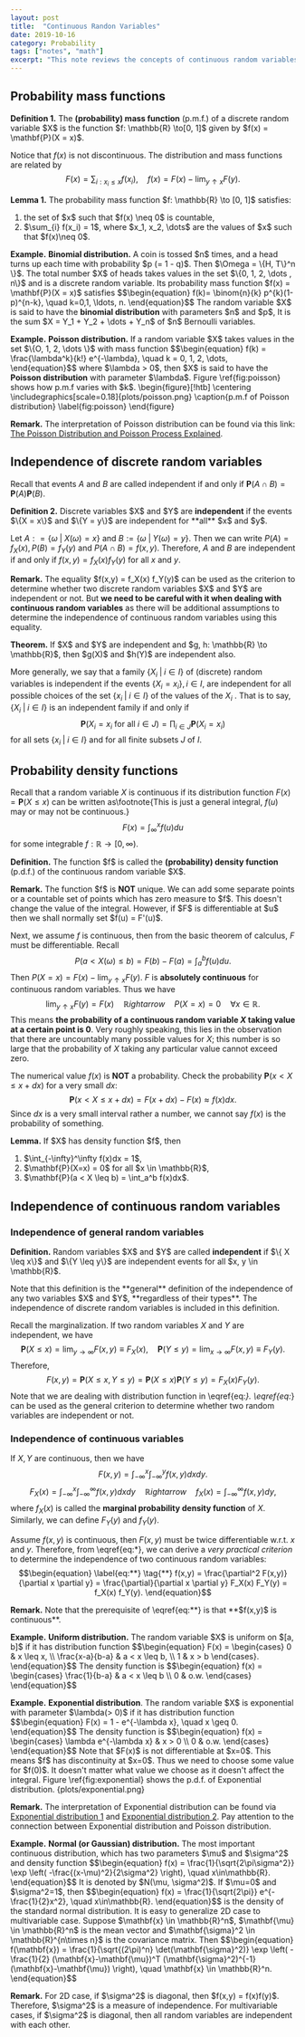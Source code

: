 ```yaml
---
layout: post
title:  "Continuous Randon Variables"
date: 2019-10-16
category: Probability
tags: ["notes", "math"]
excerpt: "This note reviews the concepts of continuous random variables."
---
```


## Probability mass functions
<div class="theorem"><p><b>Definition 1.</b> 
The <b>(probability) mass function</b> (p.m.f.) of a discrete random variable $X$ is the function $f: \mathbb{R} \to[0, 1]$ given by $f(x) = \mathbf{P}(X = x)$. 
</p></div>

Notice that $f(x)$ is not discontinuous. The distribution and mass functions are related by
$$\begin{equation}
    F(x) = \sum_{i: x_i \leq x} f(x_i), \quad f(x) = F(x) - \lim_{y\uparrow x} F(y).
\end{equation}$$

<div class="theorem"><p><b>Lemma 1.</b> 
The probability mass function $f: \mathbb{R} \to [0, 1]$ satisfies: 
<ol>
    <li>the set of $x$ such that $f(x) \neq 0$ is countable,</li>
    <li>$\sum_{i} f(x_i) = 1$, where $x_1, x_2, \dots$ are the values of $x$ such that $f(x)\neq 0$.</li>
</ol>
</p></div>

<div class="example"><p><b>Example.</b> 
<b>Binomial distribution.</b> A coin is tossed $n$ times, and a head turns up each time with probability $p (= 1 - q)$. Then $\Omega = \{H, T\}^n \}$. The total number $X$ of heads takes values in the set $\{0, 1, 2, \dots , n\}$ and is a discrete random variable. Its probability mass function $f(x) = \mathbf{P}(X = x)$ satisfies 
$$\begin{equation}
    f(k)= \binom{n}{k} p^{k}(1-p)^{n-k}, \quad k=0,1, \ldots, n.
\end{equation}$$
The random variable $X$ is said to have the <b>binomial distribution</b> with parameters $n$ and $p$, It is the sum $X = Y_1 + Y_2 + \dots + Y_n$ of $n$ Bernoulli variables.
</p></div>

<div class="example"><p><b>Example.</b> 
<b>Poisson distribution.</b> If a random variable $X$ takes values in the set $\{O, 1, 2, \dots \}$ with mass function
$$\begin{equation}
    f(k) = \frac{\lambda^k}{k!} e^{-\lambda}, \quad k = 0, 1, 2, \dots, 
\end{equation}$$
where $\lambda > 0$, then $X$ is said to have the <b>Poisson distribution</b> with parameter $\lambda$. Figure \ref{fig:poisson} shows how p.m.f varies with $k$.
\begin{figure}[!htb]
    \centering
    \includegraphics[scale=0.18]{plots/poisson.png}
    \caption{p.m.f of Poisson distribution}
    \label{fig:poisson}
\end{figure}
</p></div>

<div class="remark"><p><b>Remark.</b> 
The interpretation of Poisson distribution can be found via this link: <a href="https://towardsdatascience.com/the-poisson-distribution-and-poisson-process-explained-4e2cb17d459">The Poisson Distribution and Poisson Process Explained</a>.
</p></div>


## Independence of discrete random variables
Recall that events $A$ and $B$ are called independent if and only if $\mathbf{P}(A \cap B) = \mathbf{P}(A)\mathbf{P}(B)$. 

<div class="theorem"><p><b>Definition 2.</b> 
Discrete variables $X$ and $Y$ are <b>independent</b> if the events $\{X = x\}$ and $\{Y = y\}$ are independent for **all** $x$ and $y$. 
</p></div>

Let $A: = \{ \omega \;\vert\; X(\omega) = x \}$ and $B:= \{ \omega \;\vert\; Y(\omega) = y \}$. Then we can write $P(A) = f_X(x), P(B) = f_Y(y)$ and $P(A \cap B) = f(x, y)$. Therefore, $A$ and $B$ are independent if and only if $f(x,y) = f_X(x) f_Y(y)$ for all $x$ and $y$.

<div class="remark-block"><p><b>Remark.</b> 
The equality $f(x,y) = f_X(x) f_Y(y)$ can be used as the criterion to determine whether two discrete random variables $X$ and $Y$ are independent or not. But <b>we need to be careful with it when dealing with continuous random variables</b> as there will be additional assumptions to determine the independence of continuous random variables using this equality.
</p></div>

<div class="theorem-block"><p><b>Theorem.</b> 
If $X$ and $Y$ are independent and $g, h: \mathbb{R} \to \mathbb{R}$, then $g(X)$ and $h(Y)$ are independent also. 
</p></div>

More generally, we say that a family $\{ X_i \;\vert\; i \in I\}$ of (discrete) random variables is independent if the events $\{X_i = x_i \}, i \in I$, are independent for all possible choices of the set $\{x_i \;\vert\; i \in I\}$ of the values of the $X_i$ . That is to say, $\{X_i \;\vert\; i \in I \}$ is an independent family if and only if 
$$\begin{equation}
    \mathbf{P}(X_i = x_i \text{ for all }i\in J) = \prod_{i\in J} \mathbf{P}(X_i = x_i)
\end{equation}$$
for all sets $\{x_i \;\vert\; i \in I\}$ and for all finite subsets $J$ of $I$.


## Probability density functions
Recall that a random variable $X$ is continuous if its distribution function $F(x) = \mathbf{P}(X \leq x)$ can be written as\footnote{This is just a general integral, $f(u)$ may or may not be continuous.}
$$\begin{equation}
    F(x) = \int_{\infty}^x f(u)du
\end{equation}$$
for some integrable $f: \mathbb{R} \to [0, \infty)$.

<div class="theorem-block"><p><b>Definition.</b> 
The function $f$ is called the <b>(probability) density function</b> (p.d.f.) of the continuous random variable $X$. 
</p></div>

<div class="remark-block"><p><b>Remark.</b> 
The function $f$ is <b>NOT</b> unique. We can add some separate points or a countable set of points which has zero measure to $f$. This doesn't change the value of the integral. However, if $F$ is differentiable at $u$ then we shall normally set $f(u) = F'(u)$. 
</p></div>

Next, we assume $f$ is continuous, then from the basic theorem of calculus, $F$ must be differentiable. Recall 
$$\begin{equation}
    P(a < X(\omega) \leq b) = F(b) - F(a) = \int_{a}^b f(u)du.
\end{equation}$$
Then $P(X=x) = F(x) - \lim_{y \uparrow x} F(y)$. $F$ is **absolutely continuous** for continuous random variables. Thus we have
$$\begin{equation}
    \lim_{y\uparrow x} F(y) = F(x) \quad \mathbb{R}ightarrow \quad P(X=x) = 0 \quad \forall x\in\mathbb{R}.
\end{equation}$$
This means **the probability of a continuous random variable $X$ taking value at a certain point is 0**. Very roughly speaking, this lies in the observation that there are uncountably many possible values for $X$; this number is so large that the probability of $X$ taking any particular value cannot exceed zero. 

The numerical value $f(x)$ is **NOT** a probability. Check the probability $\mathbf{P}(x < X \leq x + dx)$ for a very small $dx$:
$$\begin{equation}
    \mathbf{P}(x < X \leq x + dx) = F(x + dx) - F(x) \approx f(x) dx. 
\end{equation}$$
Since $dx$ is a very small interval rather a number, we cannot say $f(x)$ is the probability of something.

<div class="theorem-block"><p><b>Lemma.</b> 
If $X$ has density function $f$, then
<ol>
    <li> $\int_{-\infty}^\infty f(x)dx = 1$,</li>
    <li> $\mathbf{P}(X=x) = 0$ for all $x \in \mathbb{R}$,</li>
    <li> $\mathbf{P}(a < X \leq b) = \int_a^b f(x)dx$.</li>
</ol>
</p></div>

## Independence of continuous random variables
### Independence of general random variables
<div class="theorem-block"><p><b>Definition.</b> 
Random variables $X$ and $Y$ are called <b>independent</b> if $\{ X \leq x\}$ and $\{Y \leq y\}$ are independent events for all $x, y \in \mathbb{R}$. 
</p></div>
Note that this definition is the **general** definition of the independence of any two variables $X$ and $Y$, **regardless of their types**. The independence of discrete random variables is included in this definition. 

Recall the marginalization. If two random variables $X$ and $Y$ are independent, we have
$$\begin{equation}
    \mathbf{P}(X\leq x) = \lim_{y\to\infty}F(x, y) \equiv F_X(x), \quad 
    \mathbf{P}(Y \leq y) = \lim_{x\to\infty}F(x, y) \equiv F_Y(y).
\end{equation}$$
Therefore,
$$\begin{equation}
    \label{eq:*}
    \tag{*}
    F(x,y) = \mathbf{P}(X \leq x, Y \leq y) = \mathbf{P}(X\leq x) \mathbf{P}(Y \leq y) = F_X(x) F_Y(y). 
\end{equation}$$
Note that we are dealing with distribution function in \eqref{eq:*}. \eqref{eq:*} can be used as the general criterion to determine whether two random variables are independent or not.

### Independence of continuous variables
If $X, Y$ are continuous, then we have
$$\begin{equation}
    F(x, y) = \int_{-\infty}^x \int_{-\infty}^y f(x,y) dx dy.
\end{equation}$$
$$\begin{equation}
    F_X(x) = \int_{-\infty}^x \int_{-\infty}^\infty f(x, y)dx dy \quad \mathbb{R}ightarrow \quad f_X(x) = \int_{-\infty}^\infty f(x,y)dy,
\end{equation}$$
where $f_X(x)$ is called the **marginal probability density function** of $X$. Similarly, we can define $F_Y(y)$ and $f_Y(y)$.

Assume $f(x,y)$ is continuous, then $F(x,y)$ must be twice differentiable w.r.t. $x$ and $y$. Therefore, from \eqref{eq:*}, we can derive a *very practical criterion* to determine the independence of two continuous random variables:
$$\begin{equation}
    \label{eq:**}
    \tag{**}
    f(x,y) = \frac{\partial^2 F(x,y)}{\partial x \partial y} = \frac{\partial}{\partial x \partial y} F_X(x) F_Y(y) = f_X(x) f_Y(y).
\end{equation}$$

<div class="remark-block"><p><b>Remark.</b> 
Note that the prerequisite of \eqref{eq:**} is that **$f(x,y)$ is continuous**.
</p></div>

<div class="remark-block"><p><b>Example.</b> 
<b>Uniform distribution.</b> The random variable $X$ is uniform on $[a, b]$ if it has distribution function
$$\begin{equation}
    F(x) = \begin{cases} 
        0 & x \leq x, \\ \frac{x-a}{b-a} & a < x \leq b, \\ 1 & x > b
    \end{cases}.
\end{equation}$$
The density function is
$$\begin{equation}
    f(x) = \begin{cases} \frac{1}{b-a} & a < x \leq b \\ 0 & o.w. \end{cases}
\end{equation}$$
</p></div>

<div class="remark-block"><p><b>Example.</b> 
<b>Exponential distribution</b>. The random variable $X$ is exponential with parameter $\lambda(> 0)$ if it has distribution function 
$$\begin{equation}
    F(x) = 1 - e^{-\lambda x}, \quad x \geq 0.
\end{equation}$$
The density function is
$$\begin{equation}
    f(x) = \begin{cases} \lambda e^{-\lambda x} & x > 0 \\ 0 & o.w.
    \end{cases}
\end{equation}$$
Note that $F(x)$ is not differentiable at $x=0$. This means $f$ has discontinuity at $x=0$. Thus we need to choose some value for $f(0)$. It doesn't matter what value we choose as it doesn't affect the integral. Figure \ref{fig:exponential} shows the p.d.f. of Exponential distribution.
{plots/exponential.png}
</p></div>

<div class="remark-block"><p><b>Remark.</b> 
The interpretation of Exponential distribution can be found via <a href="https://www.probabilitycourse.com/chapter4/4_2_2_exponential.php">Exponential distribution 1</a> and <a href="https://www.statlect.com/probability-distributions/exponential-distribution">Exponential distribution 2</a>. Pay attention to the connection between Exponential distribution and Poisson distribution.
</p></div>


<div class="remark-block"><p><b>Example.</b> 
<b>Normal (or Gaussian) distribution.</b> The most important continuous distribution, which has two parameters $\mu$ and $\sigma^2$ and density function
$$\begin{equation}
    f(x) = \frac{1}{\sqrt{2\pi\sigma^2}} \exp \left( -\frac{(x-\mu)^2}{2\sigma^2} \right), \quad x\in\mathbb{R}. 
\end{equation}$$
It is denoted by $N(\mu, \sigma^2)$. If $\mu=0$ and $\sigma^2=1$, then
$$\begin{equation}
    f(x) = \frac{1}{\sqrt{2\pi}} e^{-\frac{1}{2}x^2}, \quad x\in\mathbb{R}.
\end{equation}$$
is the density of the standard normal distribution. It is easy to generalize 2D case to multivariable case. Suppose $\mathbf{x} \in \mathbb{R}^n$, $\mathbf{\mu} \in \mathbb{R}^n$ is the mean vector and $\mathbf{\sigma}^2 \in \mathbb{R}^{n\times n}$ is the covariance matrix. Then
$$\begin{equation}
    f(\mathbf{x}) = \frac{1}{\sqrt{(2\pi)^n} \det(\mathbf{\sigma}^2)} \exp \left( -\frac{1}{2} (\mathbf{x}-\mathbf{\mu})^T (\mathbf{\sigma}^2)^{-1} (\mathbf{x}-\mathbf{\mu}) \right), \quad \mathbf{x} \in \mathbb{R}^n.
\end{equation}$$
</p></div>

<div class="remark-block"><p><b>Remark.</b> 
For 2D case, if $\sigma^2$ is diagonal, then $f(x,y) = f(x)f(y)$. Therefore, $\sigma^2$ is a measure of independence. For multivariable cases, if $\sigma^2$ is diagonal, then all random variables are independent with each other.
</p></div>

